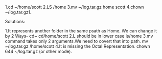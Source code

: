 1.cd ~/home/scott 
2.LS /home 
3.mv ~/log.tar.gz home scott
4.chown ~/log.tar.gz1.


Solutions:

1.It represents another folder in the same psath as Home. We can change it by 2 Ways- cd~ cd/home/scott 
2.L should be in lower case ls/home
3.mv command takes only 2 arguments.We need to covert that into path. mv ~/log.tar.gz /home/scott 
4.It is missing the Octal Representation. chown 644 ~/log.tar.gz (or other mode).
